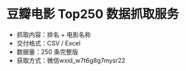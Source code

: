 # 豆瓣电影 Top250 数据抓取服务
- 抓取内容：排名 + 电影名称  
- 交付格式：CSV / Excel  
- 数据量：250 条完整版  
- 获取方式：微信wxid_w7t6g8g7mysr22

